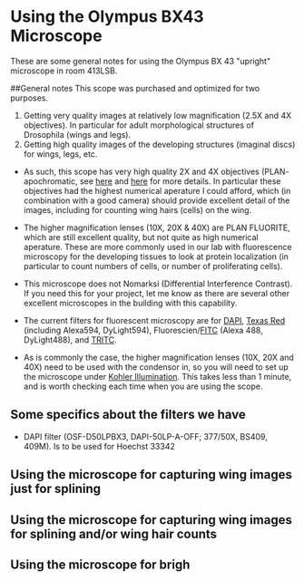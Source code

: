 # Using the Olympus BX43 Microscope

These are some general notes for using the Olympus BX 43 "upright" microscope in room 413LSB.

##General notes
This scope was purchased and optimized for two purposes. 
1. Getting very quality images at relatively low magnification (2.5X and 4X objectives). In particular for adult morphological structures of Drosophila (wings and legs).
2. Getting high quality images of the developing structures (imaginal discs) for wings, legs, etc.

- As such, this scope has very high quality 2X and 4X objectives (PLAN- apochromatic, see [here](http://www.olympus-lifescience.com/en/objectives/uplsapo/)  and [here](http://www.olympus-lifescience.com/en/objectives/plapon/) for more details. In particular these objectives had the highest numerical aperature I could afford, which (in combination with a good camera) should provide excellent detail of the images, including for counting wing hairs (cells) on the wing.

- The higher magnification lenses (10X, 20X & 40X) are PLAN FLUORITE, which are still excellent quality, but not quite as high numerical aperature. These are more commonly used in our lab with fluorescence microscopy for the developing tissues to look at protein localization (in particular to count numbers of cells, or number of proliferating cells).

- This microscope does not Nomarksi (Differential Interference Contrast). If you need this for your project, let me know as there are several other excellent microscopes in the building with this capability.

- The current filters for fluorescent microscopy are for [DAPI](https://en.wikipedia.org/wiki/DAPI), [Texas Red](https://en.wikipedia.org/wiki/Texas_Red) (including Alexa594, DyLight594), Fluorescien/[FITC](https://en.wikipedia.org/wiki/Fluorescein_isothiocyanate) (Alexa 488, DyLight488), and [TRITC]().

- As is commonly the case, the higher magnification lenses (10X, 20X and 40X) need to be used with the condensor in, so you will need to set up the microscope under [Kohler Illumination](http://microscopy.berkeley.edu/courses/TLM/condenser/kohler.html). This takes less than 1 minute, and is worth checking each time when you are using the scope.


## Some specifics about the filters we have
- DAPI filter (OSF-D50LPBX3, DAPI-50LP-A-OFF; 377/50X, BS409, 409M). Is to be used for Hoechst 33342

## Using the microscope for capturing wing images **just for splining**

## Using the microscope for capturing wing images for **splining and/or wing hair counts**

## Using the microscope for brigh

